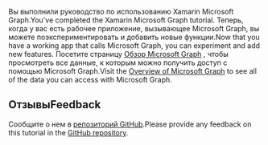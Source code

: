 <!-- markdownlint-disable MD002 MD041 -->

<span data-ttu-id="31fd4-101">Вы выполнили руководство по использованию Xamarin Microsoft Graph.</span><span class="sxs-lookup"><span data-stu-id="31fd4-101">You've completed the Xamarin Microsoft Graph tutorial.</span></span> <span data-ttu-id="31fd4-102">Теперь, когда у вас есть рабочее приложение, вызывающее Microsoft Graph, вы можете поэкспериментировать и добавить новые функции.</span><span class="sxs-lookup"><span data-stu-id="31fd4-102">Now that you have a working app that calls Microsoft Graph, you can experiment and add new features.</span></span> <span data-ttu-id="31fd4-103">Посетите страницу [Обзор Microsoft Graph](/graph/overview) , чтобы просмотреть все данные, к которым можно получить доступ с помощью Microsoft Graph.</span><span class="sxs-lookup"><span data-stu-id="31fd4-103">Visit the [Overview of Microsoft Graph](/graph/overview) to see all of the data you can access with Microsoft Graph.</span></span>

## <a name="feedback"></a><span data-ttu-id="31fd4-104">Отзывы</span><span class="sxs-lookup"><span data-stu-id="31fd4-104">Feedback</span></span>

<span data-ttu-id="31fd4-105">Сообщите о нем в [репозиторий GitHub](https://github.com/microsoftgraph/msgraph-training-xamarin).</span><span class="sxs-lookup"><span data-stu-id="31fd4-105">Please provide any feedback on this tutorial in the [GitHub repository](https://github.com/microsoftgraph/msgraph-training-xamarin).</span></span>
